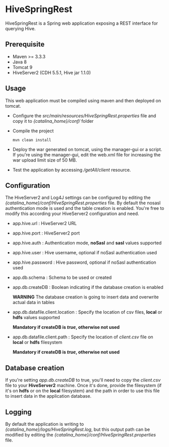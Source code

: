 # HiveSpringRest
HiveSpringRest is a Spring web application exposing a REST interface for querying Hive.

## Prerequisite
* Maven >= 3.3.3
* Java 8
* Tomcat 9
* HiveServer2 (CDH 5.5.1, Hive jar 1.1.0)

## Usage
This web application must be compiled using maven and then deployed on tomcat.
* Configure the *src/main/resources/HiveSpringRest.properties* file and copy it to *{catalina_home}/conf/* folder
* Compile the project

  ```
  mvn clean install
  ```
* Deploy the war generated on tomcat, using the manager-gui or a script. If you're using the manager-gui, edit the web.xml
file for increasing the war upload limit size of 50 MB.
* Test the application by accessing */getAll/client* resource.

## Configuration
The HiveServer2 and Log4J settings can be configured by editing the *{catalina_home}/conf/HiveSpringRest.properties* 
file. By default the nosasl authentication mode is used and the table creation is enabled. 
You're free to modify this according your HiveServer2 configuration and need. 
* app.hive.url : HiveServer2 URL
* app.hive.port : HiveServer2 port
* app.hive.auth : Authentication mode, **noSasl** and **sasl** values supported
* app.hive.user : Hive username, optional if noSasl authentication used
* app.hive.password : Hive password, optional if noSasl authentication used
* app.db.schema : Schema to be used or created
* app.db.createDB : Boolean indicating if the database creation is enabled

  **WARNING** The database creation is going to insert data and overwrite actual data in tables
* app.db.datafile.client.location : Specify the location of csv files, **local** or **hdfs** values supported

  **Mandatory if createDB is *true*, otherwise not used**
* app.db.datafile.client.path : Specify the location of *client.csv* file on **local** or **hdfs** filesystem 

   **Mandatory if createDB is *true*, otherwise not used**
   
## Database creation
If you're setting *app.db.createDB* to true, you'll need to copy the *client.csv* file to your **HiveServer2** machine. 
Once it's done, provide the filesystem (if it's on **hdfs** or on the **local** filesystem) and the path 
in order to use this file to insert data in the application database. 

## Logging
By default the application is writing to *{catalina_home}/logs/HiveSpringRest.log*, but this output path can be modified 
by editing the *{catalina_home}/conf/HiveSpringRest.properties* file.